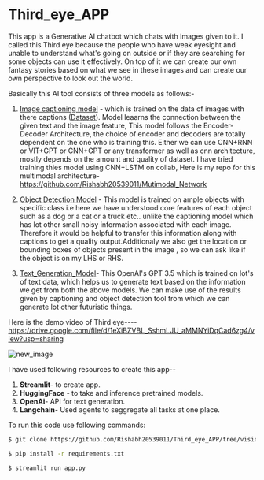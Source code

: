 # Third_eye_APP

This app is a Generative AI chatbot which chats with Images given to it. I called this Third eye because the 
people who have weak eyesight and unable to understand what's going on outside or if they are searching for some objects can use it effectively.
On top of it we can create our own fantasy stories based on what we see in these images and can create our own perspective to look out the world. 

Basically this AI tool consists of three models as follows:-
1. [Image captioning model](https://huggingface.co/Salesforce/blip-image-captioning-large) - which is trained on the data of images with there captions ([Dataset](https://www.kaggle.com/datasets/adityajn105/flickr8k)). Model leaarns the connection between the given text and the image feature, This model follows the Encoder-Decoder Architecture, the choice of encoder and decoders are totally dependent on the one who is training this. Either we can use CNN+RNN or VIT+GPT or CNN+GPT or any transformer as well as cnn architecture, mostly depends on the amount and quality of dataset. I have tried training thies model using CNN+LSTM on collab, Here is my repo for this multimodal architecture-
https://github.com/Rishabh20539011/Mutimodal_Network

2. [Object Detection Model](https://huggingface.co/facebook/detr-resnet-50) - This model is trained on ample objects with specific class i.e here we have understood core features of each object such as a dog or a cat or a truck etc.. unlike the captioning model which has lot other small noisy information associated with each image. Therefore it would be helpful to transfer this information along with captions to get a quality output.Additionaly we also get the location or bounding boxes of objects present in the image , so we can ask like if the object is on my LHS or RHS.

3. [Text_Generation_Model](https://openai.com/)- This OpenAI's GPT 3.5 which is trained on lot's of text data, which helps us to generate text based on the information we get from both the above models. We can make use of the results given by captioning and object detection tool from which we can generate lot other futuristic things.


Here is the demo video of Third eye---- https://drive.google.com/file/d/1eXiBZVBL_SshmLJU_aMMNYiDqCad6zg4/view?usp=sharing

![new_image](https://github.com/Rishabh20539011/Third_eye_APP/assets/101064926/425e0b53-3749-4dc1-86ae-b1b7cc150e96)

I have used following resources to create this app--

1. **Streamlit**- to create app.
2. **HuggingFace** - to take and inference pretrained models.
3. **OpenAi**- API for text generation.
4. **Langchain**- Used agents to seggregate all tasks at one place.

To run this code use following commands:
```bash
$ git clone https://github.com/Rishabh20539011/Third_eye_APP/tree/vision_app
```

```bash
$ pip install -r requirements.txt
```
```bash
$ streamlit run app.py
```
